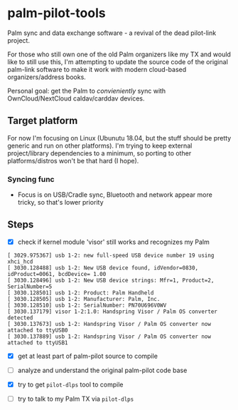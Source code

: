 # palm-pilot-tools
Palm sync and data exchange software - a revival of the dead pilot-link project.

For those who still own one of the old Palm organizers like my TX and would like to still use this, I'm attempting to 
update the source code of the original palm-link software to make it work with modern cloud-based organizers/address books.

Personal goal: get the Palm to _convieniently_ sync with OwnCloud/NextCloud caldav/carddav devices.

## Target platform

For now I'm focusing on Linux (Ubunutu 18.04, but the stuff should be pretty generic and run on other platforms). I'm trying 
to keep external project/library dependencies to a minimum, so porting to other platforms/distros won't be that hard (I hope).

### Syncing func

- Focus is on USB/Cradle sync, Bluetooth and network appear more tricky, so that's lower priority

## Steps

- [x] check if kernel module 'visor' still works and recognizes my Palm

```
[ 3029.975367] usb 1-2: new full-speed USB device number 19 using xhci_hcd
[ 3030.128488] usb 1-2: New USB device found, idVendor=0830, idProduct=0061, bcdDevice= 1.00
[ 3030.128496] usb 1-2: New USB device strings: Mfr=1, Product=2, SerialNumber=5
[ 3030.128501] usb 1-2: Product: Palm Handheld
[ 3030.128505] usb 1-2: Manufacturer: Palm, Inc.
[ 3030.128510] usb 1-2: SerialNumber: PN70U696V0WV
[ 3030.137179] visor 1-2:1.0: Handspring Visor / Palm OS converter detected
[ 3030.137673] usb 1-2: Handspring Visor / Palm OS converter now attached to ttyUSB0
[ 3030.137889] usb 1-2: Handspring Visor / Palm OS converter now attached to ttyUSB1
```

- [x] get at least part of palm-pilot source to compile
- [ ] analyze and understand the original palm-pilot code base
- [x] try to get `pilot-dlps` tool to compile
- [ ] try to talk to my Palm TX via `pilot-dlps`


